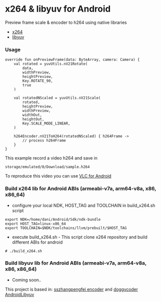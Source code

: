# x264 & libyuv for Android

Preview frame scale & encoder to h264 using native libraries
* [x264]
* [libyuv]
### Usage

```
override fun onPreviewFrame(data: ByteArray, camera: Camera) {
    val rotated = yuvUtils.nV21Rotate(
        data,
        widthPreview,
        heightPreview,
        Key.ROTATE_90,
        true
    )

    val rotatedNScaled = yuvUtils.nV21Scale(
        rotated,
        heightPreview,
        widthPreview,
        widthOut,
        heightOut,
        Key.SCALE_MODE_LINEAR,
    )
    
    h264Encoder.nV21ToH264(rotatedNScaled) { h264Frame ->
        // process h264Frame
    }
}
```

This example record a video h264 and save in
``` 
storage/emulated/0/Download/sample.h264
```
To reproduce this video you can use [VLC for Android]

### Build x264 lib for Android ABIs (armeabi-v7a, arm64-v8a, x86, x86_64)

* configure your local NDK, HOST_TAG and TOOLCHAIN in build_x264.sh script

```
export NDK=/home/dani/Android/Sdk/ndk-bundle
export HOST_TAG=linux-x86_64
export TOOLCHAIN=$NDK/toolchains/llvm/prebuilt/$HOST_TAG
```

* execute build_x264.sh - This script clone x264 repository and build different ABIs for android

```
# ./build_x264.sh
```

### Build libyuv lib for Android ABIs (armeabi-v7a, arm64-v8a, x86, x86_64)

* Coming soon..

This project is based in: [sszhangpengfei encoder] and [doggycoder AndroidLibyuv]

[sszhangpengfei encoder]: https://github.com/sszhangpengfei/android_x264_encoder
[doggycoder AndroidLibyuv]: https://github.com/doggycoder/AndroidLibyuv
[x264]: https://www.videolan.org/developers/x264.html
[libyuv]: https://chromium.googlesource.com/libyuv/libyuv/
[VLC for Android]: https://play.google.com/store/apps/details?id=org.videolan.vlc&hl=es_CO
